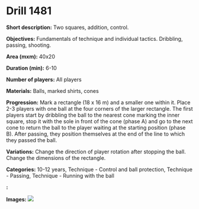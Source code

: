 # Drill 1481

**Short description:**
Two squares, addition, control.

**Objectives:**
Fundamentals of technique and individual tactics. Dribbling, passing, shooting.

**Area (mxm):**
40x20

**Duration (min):**
6-10

**Number of players:**
All players

**Materials:**
Balls, marked shirts, cones

**Progression:**
Mark a rectangle (18 x 16 m) and a smaller one within it. Place 2-3 players with one ball at the four corners of the larger rectangle. The first players start by dribbling the ball to the nearest cone marking the inner square, stop it with the sole in front of the cone (phase A) and go to the next cone to return the ball to the player waiting at the starting position (phase B). After passing, they position themselves at the end of the line to which they passed the ball.

**Variations:**
Change the direction of player rotation after stopping the ball. Change the dimensions of the rectangle.

**Categories:**
10-12 years, Technique - Control and ball protection, Technique - Passing, Technique - Running with the ball

**:**


**Images:**
![](https://www.coachingfutsal.com/\images\54f8df41-a570-4217-81ac-96522f929f23_273.png)

